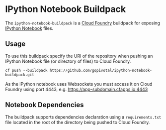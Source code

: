 # IPython Notebook Buildpack

The `ipython-notebook-buildpack` is a [Cloud Foundry][] buildpack for exposing [IPython Notebook][] files.

## Usage
To use this buildpack specify the URI of the repository when pushing an IPython Notebook file (or directory of files) to Cloud Foundry.

    cf push --buildpack https://github.com/gopivotal/ipython-notebook-buildpack.git

As the IPython notebook uses Websockets you must access it on Cloud Foundry using port 4443, e.g. https://app-subdomain.cfapps.io:4443


## Notebook Dependencies
The buildpack supports dependencies declaration using a `requirements.txt` file located in the root of the directory being pushed to Cloud Foundry.


[Cloud Foundry]: http://www.cloudfoundry.com
[IPython Notebook]: http://ipython.org/notebook.html
